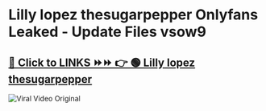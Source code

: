 
 # Lilly lopez thesugarpepper Onlyfans Leaked - Update Files vsow9

## <h2><a href="https://clipsfans.com/Lilly_lopez_thesugarpepper&ref=git">🔗 Click to LINKS ⏩⏩ 👉 🟢 Lilly lopez thesugarpepper </a></h2>

<a href="https://clipsfans.com/Lilly_lopez_thesugarpepper&ref=git" rel="nofollow" data-target="animated-image.originalLink"><img src="https://i.ibb.co.com/xMMVF88/686577567.gif" alt="Viral Video Original" style="max-width: 100%; display: inline-block;" data-target="animated-image.originalImage"></a>


